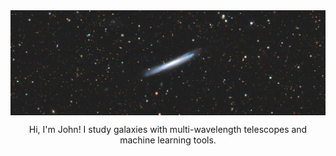 <img align="center" src="https://github.com/jwuphysics/jwuphysics/blob/main/images/ngc3044.png"/>  
<p align="center">Hi, I'm John! I study galaxies with multi-wavelength telescopes and machine learning tools.</p>
